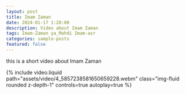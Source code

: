 ```yaml
---
layout: post
title: Imam Zaman
date: 2024-01-17 1:20:00
description: Video about Imam Zaman
tags: Imam-Zaman ya_Mahdi Imam-asr
categories: sample-posts
featured: false
---
```


this is a short video about Imam Zaman

<div class="col-sm mt-3 mt-md-0">
        {% include video.liquid path="assets/video/4_5857238581650659228.webm" class="img-fluid rounded z-depth-1" controls=true autoplay=true %}
</div>
